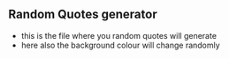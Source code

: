 ## Random Quotes generator 

- this is the file where you random quotes will generate 
- here also the background colour will change randomly
